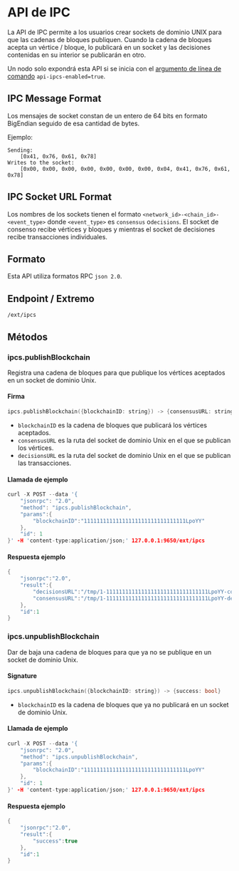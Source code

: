 # API de IPC

La API de IPC permite a los usuarios crear sockets de dominio UNIX para que las cadenas de bloques publiquen. Cuando la cadena de bloques acepta un vértice / bloque, lo publicará en un socket y las decisiones contenidas en su interior se publicarán en otro.

Un nodo solo expondrá esta API si se inicia con el [argumento de línea de comando](../references/command-line-interface.md) `api-ipcs-enabled=true`.

## IPC Message Format

Los mensajes de socket constan de un entero de 64 bits en formato BigEndian seguido de esa cantidad de bytes.

Ejemplo:

```text
Sending:
    [0x41, 0x76, 0x61, 0x78]
Writes to the socket:
    [0x00, 0x00, 0x00, 0x00, 0x00, 0x00, 0x00, 0x04, 0x41, 0x76, 0x61, 0x78]
```

## IPC Socket URL Format

Los nombres de los sockets tienen el formato `<network_id>-<chain_id>-<event_type>` donde `<event_type>` es `consensus` o`decisions`. El socket de consenso recibe vértices y bloques y mientras el socket de decisiones recibe transacciones individuales.

## Formato

Esta API utiliza formatos RPC `json 2.0`.

## Endpoint / Extremo

`/ext/ipcs`

## Métodos

### ipcs.publishBlockchain

Registra una cadena de bloques para que publique los vértices aceptados en un socket de dominio Unix.

#### **Firma**

```cpp
ipcs.publishBlockchain({blockchainID: string}) -> {consensusURL: string, decisionsURL: string}
```

* `blockchainID` es la cadena de bloques que publicará los vértices aceptados.
* `consensusURL` es la ruta del socket de dominio Unix en el que se publican los vértices.
* `decisionsURL` es la ruta del socket de dominio Unix en el que se publican las transacciones.

#### **Llamada de ejemplo**

```cpp
curl -X POST --data '{
    "jsonrpc": "2.0",
    "method": "ipcs.publishBlockchain",
    "params":{
        "blockchainID":"11111111111111111111111111111111LpoYY"
    },
    "id": 1
}' -H 'content-type:application/json;' 127.0.0.1:9650/ext/ipcs
```

#### **Respuesta ejemplo**

```cpp
{
    "jsonrpc":"2.0",
    "result":{
        "decisionsURL":"/tmp/1-11111111111111111111111111111111LpoYY-consensus",
        "consensusURL":"/tmp/1-11111111111111111111111111111111LpoYY-decisions"
    },
    "id":1
}
```

### ipcs.unpublishBlockchain

Dar de baja una cadena de bloques para que ya no se publique en un socket de dominio Unix.

#### **Signature**

```cpp
ipcs.unpublishBlockchain({blockchainID: string}) -> {success: bool}
```

* `blockchainID` es la cadena de bloques que ya no publicará en un socket de dominio Unix.

#### **Llamada de ejemplo**

```cpp
curl -X POST --data '{
    "jsonrpc": "2.0",
    "method": "ipcs.unpublishBlockchain",
    "params":{
        "blockchainID":"11111111111111111111111111111111LpoYY"
    },
    "id": 1
}' -H 'content-type:application/json;' 127.0.0.1:9650/ext/ipcs
```

#### **Respuesta ejemplo**

```cpp
{
    "jsonrpc":"2.0",
    "result":{
        "success":true
    },
    "id":1
}
```

